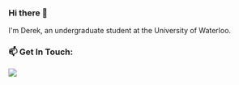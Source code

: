 ### Hi there 👋

I'm Derek, an undergraduate student at the University of Waterloo.

### 📫 Get In Touch: 
<div>
  <a href="https://linkedin.com/in/dtan">
    <img src="https://img.shields.io/badge/LinkedIn-0077B5?style=for-the-badge&logo=linkedin&logoColor=white" />
  </a>
</div>
